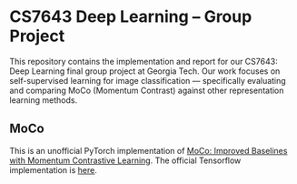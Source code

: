 # CS7643 Deep Learning – Group Project
This repository contains the implementation and report for our CS7643: Deep Learning final group project at Georgia Tech. Our work focuses on self-supervised learning for image classification — specifically evaluating and comparing MoCo (Momentum Contrast) against other representation learning methods.
## MoCo
This is an unofficial PyTorch implementation of [MoCo: Improved Baselines with Momentum Contrastive Learning](https://arxiv.org/abs/2003.04297).
The official Tensorflow implementation is [here](https://github.com/facebookresearch/moco).

